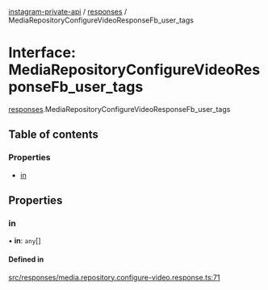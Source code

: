 [instagram-private-api](../../README.md) / [responses](../../modules/responses.md) / MediaRepositoryConfigureVideoResponseFb_user_tags

# Interface: MediaRepositoryConfigureVideoResponseFb\_user\_tags

[responses](../../modules/responses.md).MediaRepositoryConfigureVideoResponseFb_user_tags

## Table of contents

### Properties

- [in](MediaRepositoryConfigureVideoResponseFb_user_tags.md#in)

## Properties

### in

• **in**: `any`[]

#### Defined in

[src/responses/media.repository.configure-video.response.ts:71](https://github.com/Nerixyz/instagram-private-api/blob/b3351b9/src/responses/media.repository.configure-video.response.ts#L71)
